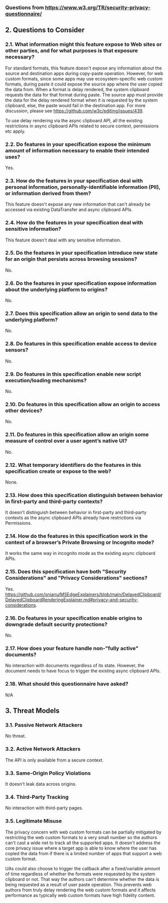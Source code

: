 ### Questions from https://www.w3.org/TR/security-privacy-questionnaire/

## 2. Questions to Consider

### 2.1. What information might this feature expose to Web sites or other parties, and for what purposes is that exposure necessary?

For standard formats, this feature doesn't expose any information about the source and destination apps during copy-paste operation. However, for web custom formats, since some apps may use ecosystem-specific web custom formats, during paste it could expose the source app where the user copied the data from. When a format is delay rendered, the system clipboard requests the data for that format during paste. The source app must provide the data for the delay rendered format when it is requested by the system clipboard, else, the paste would fail in the destination app.
For more discussion, please see https://github.com/w3c/editing/issues/439.

To use delay rendering via the async clipboard API, all the existing restrictions in async clipboard APIs related to secure context, permissions etc apply.

### 2.2. Do features in your specification expose the minimum amount of information necessary to enable their intended uses?

Yes.

### 2.3. How do the features in your specification deal with personal information, personally-identifiable information (PII), or information derived from them?

This feature doesn't expose any new information that can't already be accessed via existing DataTransfer and async clipboard APIs.

### 2.4. How do the features in your specification deal with sensitive information?

This feature doesn't deal with any sensitive information.

### 2.5. Do the features in your specification introduce new state for an origin that persists across browsing sessions?

No.

### 2.6. Do the features in your specification expose information about the underlying platform to origins?

No.

### 2.7. Does this specification allow an origin to send data to the underlying platform?

No.

### 2.8. Do features in this specification enable access to device sensors?

No.

### 2.9. Do features in this specification enable new script execution/loading mechanisms?

No.

### 2.10. Do features in this specification allow an origin to access other devices?

No.

### 2.11. Do features in this specification allow an origin some measure of control over a user agent’s native UI?

No.

### 2.12. What temporary identifiers do the features in this specification create or expose to the web?

None.

### 2.13. How does this specification distinguish between behavior in first-party and third-party contexts?

It doesn't distinguish between behavior in first-party and third-party contexts as the async clipboard APIs already have restrictions via Permissions.

### 2.14. How do the features in this specification work in the context of a browser’s Private Browsing or Incognito mode?

It works the same way in incognito mode as the existing async clipboard APIs.

### 2.15. Does this specification have both "Security Considerations" and "Privacy Considerations" sections?

Yes. https://github.com/snianu/MSEdgeExplainers/blob/main/DelayedClipboard/DelayedClipboardRenderingExplainer.md#privacy-and-security-considerations.

### 2.16. Do features in your specification enable origins to downgrade default security protections?

No.

### 2.17. How does your feature handle non-"fully active" documents?

No interaction with documents regardless of its state. However, the document needs to have focus to trigger the existing async clipboard APIs.

### 2.18. What should this questionnaire have asked?

N/A

## 3. Threat Models

### 3.1. Passive Network Attackers

No threat.

### 3.2. Active Network Attackers

The API is only available from a secure context.

### 3.3. Same-Origin Policy Violations

It doesn't leak data across origins.

### 3.4. Third-Party Tracking

No interaction with third-party pages.

### 3.5. Legitimate Misuse

The privacy concern with web custom formats can be partially mitigated by restricting the web custom formats to a very small number so the authors can't cast a wide net to track all the supported apps. It doesn't address the core privacy issue where a target app is able to know where the user has copied the data from if there is a limited number of apps that support a web custom format.

UAs could also choose to trigger the callback after a fixed/variable amount of time regardless of whether the formats were requested by the system clipboard or not. That way the authors can't determine whether the data is being requested as a result of user paste operation. This prevents web authors from truly delay rendering the web custom formats and it affects performance as typically web custom formats have high fidelity content.
